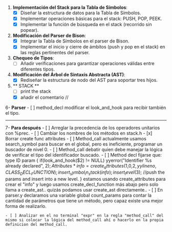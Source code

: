 
1. **Implementación del Stack para la Tabla de Símbolos**:
    - [x] Diseñar la estructura de datos para la Tabla de Símbolos.
    - [x] Implementar operaciones básicas para el stack: PUSH, POP, PEEK.
    - [x] Implementar la función de búsqueda en el stack (recorrido sin popear).

2. **Modificación del Parser de Bison**:
    - [x] Integrar la Tabla de Símbolos en el parser de Bison.
    - [x] Implementar el inicio y cierre de ámbitos (push y pop en el stack) en las reglas pertinentes del parser.

3. **Chequeo de Tipos**:
    - [ ] Añadir verificaciones para garantizar operaciones válidas entre diferentes tipos.

4. **Modificación del Árbol de Sintaxis Abstracta (AST)**:
    - [x] Rediseñar la estructura de nodo del AST para soportar tres hijos.

5. ** STACK **
    - [ ] print the stack
    - [X] añadir el comentario //
    
6- **Parser**
    - [ ] method_decl modificar el look_and_hook para recibir también el tipo.

--------------------------------------------------------------------------------------

7- **Para después**
    - [ ] Arreglar la precedencia de los operadores unitarios con %prec.
    - [ ] Cambiar los nombres de los métodos en stack.h
    - [x] Borrar create func attributes
    - [ ] Method_call actualmente usamos search_symbol para buscar en el global, pero es ineficiente, programar un buscador de nivel 0.
    - [ ] Method_call debatir quien debe manejar la lógica de verificar el tipo del identificador buscado.
    - [ ] Method decl fijarse que: 
            type ID param {
        if(look_and_hook($2) != NULL) 
            yyerror("Identifier %s already declared", $2);
        Attributes* info = create_attributes($1,0,$2,yylineno,CLASS_DECL_FUNCTION);
        insert_symbol_in_stack(info);
        insert_level($3); //push the params and insert into a new level.
    } 
     estamos usando create_attributes para crear el "info" y luego usamos create_decl_function más abajo pero solo llama a create_ast.. quizás podamos usar create_ast directamente..
    - [ ] En parser.y declaramos una variable global count_params para contar la cantidad de parámetros que tiene un método, pero capaz existe una mejor forma de realizarlo.
     
    - [ ] Analizar en el no terminal "expr" en la regla "method_call" del mismo si colocar la lógica del method_call ahí o hacerlo en la propia definicion del method_call.
    


